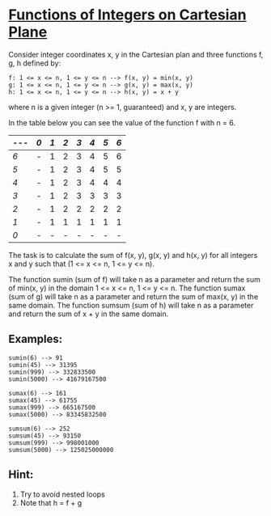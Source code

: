 # [Functions of Integers on Cartesian Plane](https://www.codewars.com/kata/functions-of-integers-on-cartesian-plane "https://www.codewars.com/kata/559e3224324a2b6e66000046")

Consider integer coordinates x, y in the Cartesian plan and three functions f, g, h
defined by:
```
f: 1 <= x <= n, 1 <= y <= n --> f(x, y) = min(x, y)
g: 1 <= x <= n, 1 <= y <= n --> g(x, y) = max(x, y)
h: 1 <= x <= n, 1 <= y <= n --> h(x, y) = x + y
``` 
where n is a given integer (n >= 1, guaranteed) and x, y are integers.

In the table below you can see the value of the function f with n = 6.

  ---|*0* |*1*|*2*|*3*|*4*|*5*|*6*|
  -- |--|--|--|--|--|--|--|
  *6*|- |1 |2 |3 |4 |5 |6 |
  *5*|- |1 |2 |3 |4 |5 |5 |
  *4*|- |1 |2 |3 |4 |4 |4 |
  *3*|- |1 |2 |3 |3 |3 |3 |
  *2*|- |1 |2 |2 |2 |2 |2 |
  *1*|- |1 |1 |1 |1 |1 |1 |
  *0*|- |- |- |- |- |- |- |

The task is to calculate the sum of f(x, y), g(x, y) and h(x, y) for all integers x and y such that (1 <= x <= n, 1 <= y <= n).

The function sumin (sum of f) will take n as a parameter and return the sum of min(x, y) in the domain 1 <= x <= n, 1 <= y <= n.
The function sumax (sum of g) will take n as a parameter and return the sum of max(x, y) in the same domain.
The function sumsum (sum of h) will take n as a parameter and return the sum of x + y in the same domain.


## Examples:
```
sumin(6) --> 91
sumin(45) --> 31395
sumin(999) --> 332833500
sumin(5000) --> 41679167500

sumax(6) --> 161
sumax(45) --> 61755
sumax(999) --> 665167500
sumax(5000) --> 83345832500

sumsum(6) --> 252
sumsum(45) --> 93150
sumsum(999) --> 998001000
sumsum(5000) --> 125025000000
```

## Hint:
1. Try to avoid nested loops
2. Note that h = f + g